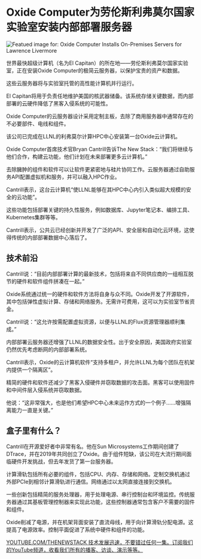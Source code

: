 # Oxide Computer为劳伦斯利弗莫尔国家实验室安装内部部署服务器

![Featued image for: Oxide Computer Installs On-Premises Servers for Lawrence Livermore](https://cdn.thenewstack.io/media/2023/07/42bf8d69-oxide-1024x683.jpg)

世界最快超级计算机（名为El Capitan）的所在地——劳伦斯利弗莫尔国家实验室，正在安装Oxide Computer的极简云服务器，以保护宝贵的资产和数据。

这些云服务器将与实验室托管的高性能计算机并行运行。

El Capitan将用于负责任地维护美国的核武器储备。该系统存储关键数据，而内部部署的云硬件降低了黑客入侵系统的可能性。

Oxide Computer的云服务器设计采用定制主板，去除了商用服务器中通常存在的不必要部件、电线和组件。

该公司已完成在LLNL的利弗莫尔计算HPC中心安装第一台Oxide云计算机。

Oxide Computer首席技术官Bryan Cantrill告诉The New Stack：“我们将继续与他们合作，构建云功能，他们计划在未来部署更多云计算机。”

去除臃肿的组件和软件可以让软件更紧密地与硅片协同工作。云服务器通过自助服务API配置虚拟机和服务，并可以融入HPC作业。

Cantrill表示，这台云计算机“使LLNL能够在其HPC中心内引入类似超大规模的安全的云功能”。

这些功能包括部署关键的持久性服务，例如数据库、Jupyter笔记本、编排工具、Kubernetes集群等等。

Cantrill表示，公共云已经创新并开发了广泛的API、安全层和自动化云环境，这使得传统的内部部署数据中心落后了。

## 技术前沿

Cantrill说：“目前内部部署计算的最新技术，包括将来自不同供应商的一组相互脱节的硬件和软件组件拼凑在一起。”

Oxide系统通过统一的硬件和软件方法将自身与众不同。Oxide开发了开源软件，其中包括弹性虚拟计算、存储和网络服务。无需许可费用，这可以为实验室节省资金。

Cantrill说：“这允许按需配置虚拟资源，以便与LLNL的Flux资源管理器顺利集成。”

内部部署云服务器还增强了LLNL的数据安全性。出于安全原因，美国政府实验室仍然优先考虑断网的内部部署系统。

Cantrill表示，Oxide的云计算机软件“支持多租户，并允许LLNL为每个团队在机架内提供一个隔离区”。

精简的硬件和软件还减少了黑客入侵硬件并窃取数据的攻击面。黑客可以使用固件和中间件层入侵系统并窃取数据。

他说：“这非常强大，也是他们希望HPC中心未来运作方式的一个例子……增强隔离能力一直是关键。”

## 盒子里有什么？

Cantrill在开源爱好者中非常有名。他在Sun Microsystems工作期间创建了DTrace，并在2019年共同创立了Oxide。由于组件短缺，该公司在大流行期间面临硬件开发挑战，但去年发货了第一台服务器。

计算滑轨包括所有必要的组件，包括CPU、内存、存储和网络。定制交换机通过外部PCIe到相邻计算滑轨进行通信。网络通过以太网直接连接到交换机。

一些创新包括精简的服务处理器，用于处理电源、串行控制台和环境监控。传统服务器通过其基板管理控制器来实现此功能，这些控制器通常包含客户不需要的固件和组件。

Oxide削减了电源，并在机架背面安装了直流母线，用于向计算滑轨分配电源。这提高了电源效率。控制平面促进了系统中硬件和组件的功能。

[YOUTUBE.COM/THENEWSTACK 技术发展迅速，不要错过任何一集。订阅我们的YouTube频道，收看我们所有的播客、访谈、演示等等。](https://youtube.com/thenewstack?sub_confirmation=1)